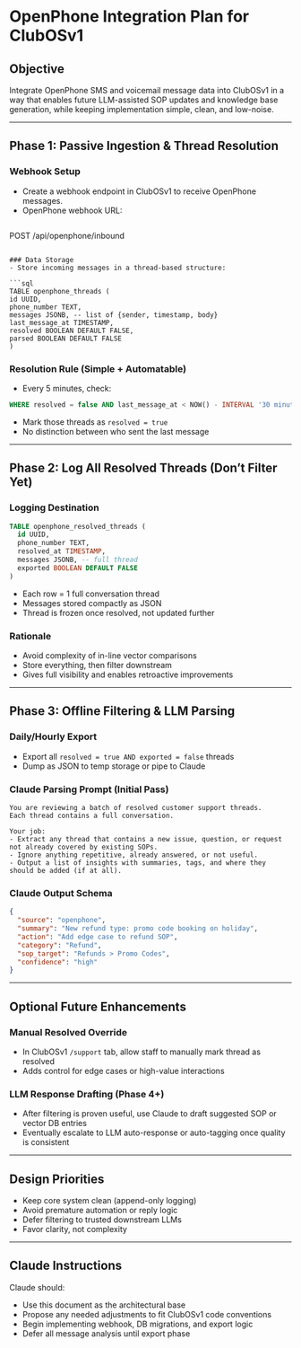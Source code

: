 # OpenPhone Integration Plan for ClubOSv1

## Objective
Integrate OpenPhone SMS and voicemail message data into ClubOSv1 in a way that enables future LLM-assisted SOP updates and knowledge base generation, while keeping implementation simple, clean, and low-noise.

---

## Phase 1: Passive Ingestion & Thread Resolution

### Webhook Setup
- Create a webhook endpoint in ClubOSv1 to receive OpenPhone messages.
- OpenPhone webhook URL:
  ```
POST /api/openphone/inbound
  ```

### Data Storage
- Store incoming messages in a thread-based structure:

```sql
TABLE openphone_threads (
  id UUID,
  phone_number TEXT,
  messages JSONB, -- list of {sender, timestamp, body}
  last_message_at TIMESTAMP,
  resolved BOOLEAN DEFAULT FALSE,
  parsed BOOLEAN DEFAULT FALSE
)
```

### Resolution Rule (Simple + Automatable)
- Every 5 minutes, check:
```sql
WHERE resolved = false AND last_message_at < NOW() - INTERVAL '30 minutes'
```
- Mark those threads as `resolved = true`
- No distinction between who sent the last message

---

## Phase 2: Log All Resolved Threads (Don’t Filter Yet)

### Logging Destination
```sql
TABLE openphone_resolved_threads (
  id UUID,
  phone_number TEXT,
  resolved_at TIMESTAMP,
  messages JSONB, -- full thread
  exported BOOLEAN DEFAULT FALSE
)
```
- Each row = 1 full conversation thread
- Messages stored compactly as JSON
- Thread is frozen once resolved, not updated further

### Rationale
- Avoid complexity of in-line vector comparisons
- Store everything, then filter downstream
- Gives full visibility and enables retroactive improvements

---

## Phase 3: Offline Filtering & LLM Parsing

### Daily/Hourly Export
- Export all `resolved = true AND exported = false` threads
- Dump as JSON to temp storage or pipe to Claude

### Claude Parsing Prompt (Initial Pass)
```text
You are reviewing a batch of resolved customer support threads.
Each thread contains a full conversation.

Your job:
- Extract any thread that contains a new issue, question, or request not already covered by existing SOPs.
- Ignore anything repetitive, already answered, or not useful.
- Output a list of insights with summaries, tags, and where they should be added (if at all).
```

### Claude Output Schema
```json
{
  "source": "openphone",
  "summary": "New refund type: promo code booking on holiday",
  "action": "Add edge case to refund SOP",
  "category": "Refund",
  "sop_target": "Refunds > Promo Codes",
  "confidence": "high"
}
```

---

## Optional Future Enhancements

### Manual Resolved Override
- In ClubOSv1 `/support` tab, allow staff to manually mark thread as resolved
- Adds control for edge cases or high-value interactions

### LLM Response Drafting (Phase 4+)
- After filtering is proven useful, use Claude to draft suggested SOP or vector DB entries
- Eventually escalate to LLM auto-response or auto-tagging once quality is consistent

---

## Design Priorities
- Keep core system clean (append-only logging)
- Avoid premature automation or reply logic
- Defer filtering to trusted downstream LLMs
- Favor clarity, not complexity

---

## Claude Instructions
Claude should:
- Use this document as the architectural base
- Propose any needed adjustments to fit ClubOSv1 code conventions
- Begin implementing webhook, DB migrations, and export logic
- Defer all message analysis until export phase

